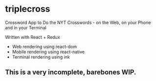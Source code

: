 # triplecross
Crossword App to Do the NYT Crosswords - on the Web, on your Phone and in your Terminal

Written with React + Redux

- Web rendering using react-dom
- Mobile rendering using react-native
- Terminal rendering using ink

## This is a very incomplete, barebones WIP.
